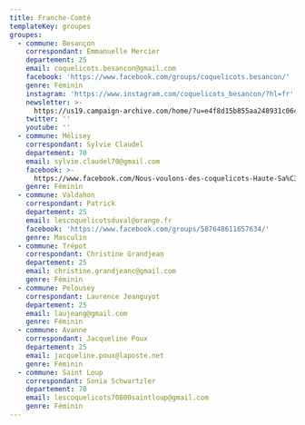```yaml
---
title: Franche-Comté
templateKey: groupes
groupes:
  - commune: Besançon
    correspondant: Emmanuelle Mercier
    departement: 25
    email: coquelicots.besancon@gmail.com
    facebook: 'https://www.facebook.com/groups/coquelicots.besancon/'
    genre: Féminin
    instagram: 'https://www.instagram.com/coquelicots_besancon/?hl=fr'
    newsletter: >-
      https://us19.campaign-archive.com/home/?u=e4f8d15b855aa248931c06c42&id=4c400b31f4
    twitter: ''
    youtube: ''
  - commune: Mélisey
    correspondant: Sylvie Claudel
    departement: 70
    email: sylvie.claudel70@gmail.com
    facebook: >-
      https://www.facebook.com/Nous-voulons-des-coquelicots-Haute-Sa%C3%B4ne-299595797294662/
    genre: Féminin
  - commune: Valdahon
    correspondant: Patrick
    departement: 25
    email: lescoquelicotsduval@orange.fr
    facebook: 'https://www.facebook.com/groups/587648611657634/'
    genre: Masculin
  - commune: Trépot
    correspondant: Christine Grandjean
    departement: 25
    email: christine.grandjeanc@gmail.com
    genre: Féminin
  - commune: Pelousey
    correspondant: Laurence Jeanguyot
    departement: 25
    email: laujeang@gmail.com
    genre: Féminin
  - commune: Avanne
    correspondant: Jacqueline Poux
    departement: 25
    email: jacqueline.poux@laposte.net
    genre: Féminin
  - commune: Saint Loup
    correspondant: Sonia Schwartzler
    departement: 70
    email: lescoquelicots70800saintloup@gmail.com
    genre: Féminin
---
```


